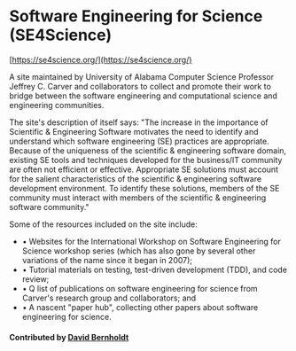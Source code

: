 # Software Engineering for Science (SE4Science)

[https://se4science.org/](https://se4science.org/)

A site maintained by University of Alabama Computer Science Professor Jeffrey C. Carver and collaborators to collect and promote their work to bridge between the software engineering and computational science and engineering communities.

The site's description of itself says: "The increase in the importance of Scientific & Engineering Software motivates the need to identify and understand which software engineering (SE) practices are appropriate. Because of the uniqueness of the scientific & engineering software domain, existing SE tools and techniques developed for the business/IT community are often not efficient or effective. Appropriate SE solutions must account for the salient characteristics of the scientific & engineering software development environment. To identify these solutions, members of the SE community must interact with members of the scientific & engineering software community."

Some of the resources included on the site include:
<ul>
  <li>&bull; Websites for the International Workshop on Software Engineering for Science workshop series (which has also gone by several other variations of the name since it began in 2007);</li>
  <li>&bull; Tutorial materials on testing, test-driven development (TDD), and code review;</li>
  <li>&bull; Q list of publications on software engineering for science from Carver's research group and collaborators; and</li>
  <li>&bull; A nascent "paper hub", collecting other papers about software engineering for science.</li>
</ul>

#### Contributed by [David Bernholdt](http://github.com/bernhold)

<!---
Publish: preview
Publication date: 2018-10-27
Categories: development, reliability, collaboration, skills
Topics: software engineering, testing, publishing, online learning
Tags: workshop-series
Level: 2
Prerequisites: defaults
Aggregate: none
--->
